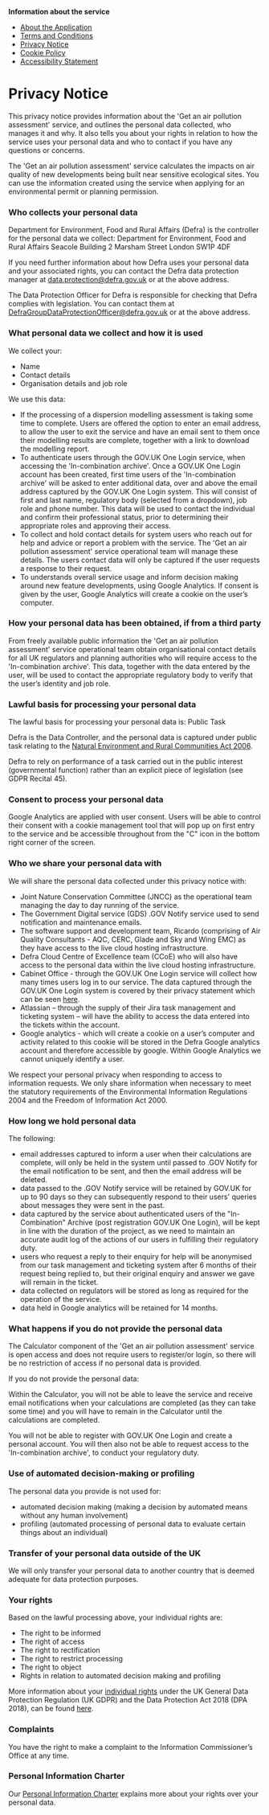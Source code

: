 **Information about the service**

- [About the Application](about.md)
- [Terms and Conditions](2-terms_and_conditions.md)
- [Privacy Notice](3-privacy_notice.md)
- [Cookie Policy](4-cookie_policy.md)
- [Accessibility Statement](5-accessibility_statement.md)


# Privacy Notice

This privacy notice provides information about the 'Get an air pollution assessment' service, and outlines the personal data collected, who manages it and why. It also tells you about your rights in relation to how the service uses your personal data and who to contact if you have any questions or concerns.

The 'Get an air pollution assessment' service calculates the impacts on air quality of new developments being built near sensitive ecological sites. You can use the information created using the service when applying for an environmental permit or planning permission. 

### Who collects your personal data

Department for Environment, Food and Rural Affairs (Defra) is the controller for the personal data we collect:
  Department for Environment, Food and Rural Affairs
  Seacole Building
  2 Marsham Street
  London
  SW1P 4DF

If you need further information about how Defra uses your personal data and your associated rights, you can contact the Defra data protection manager at data.protection@defra.gov.uk or at the above address.

The Data Protection Officer for Defra is responsible for checking that Defra complies with legislation. You can contact them at DefraGroupDataProtectionOfficer@defra.gov.uk or at the above address.

### What personal data we collect and how it is used

We collect your:
- Name
- Contact details
- Organisation details and job role

We use this data:
- If the processing of a dispersion modelling assessment is taking some time to complete. Users are offered the option to enter an email address, to allow the user to exit the service and have an email sent to them once their modelling results are complete, together with a link to download the modelling report. 
- To authenticate users through the GOV.UK One Login service, when accessing the 'In-combination archive'. Once a GOV.UK One Login account has been created, first time users of the 'In-combination archive' will be asked to enter additional data, over and above the email address captured by the GOV.UK One Login system. This will consist of first and last name, regulatory body (selected from a dropdown), job role and phone number. This data will be used to contact the individual and confirm their professional status, prior to determining their appropriate roles and approving their access.
- To collect and hold contact details for system users who reach out for help and advice or report a problem with the service. The 'Get an air pollution assessment' service operational team will manage these details. The users contact data will only be captured if the user requests a response to their request.
- To understands overall service usage and inform decision making around new feature developments, using Google Analytics. If consent is given by the user, Google Analytics will create a cookie on the user’s computer. 

### How your personal data has been obtained, if from a third party

From freely available public information the 'Get an air pollution assessment' service operational team obtain organisational contact details for all UK regulators and planning authorities who will require access to the 'In-combination archive'. This data, together with the data entered by the user, will be used to contact the appropriate regulatory body to verify that the user’s identity and job role.

### Lawful basis for processing your personal data

The lawful basis for processing your personal data is: Public Task 

Defra is the Data Controller, and the personal data is captured under public task relating to the [Natural Environment and Rural Communities Act 2006](https://www.legislation.gov.uk/ukpga/2006/16/contents).

Defra to rely on performance of a task carried out in the public interest (governmental function) rather than an explicit piece of legislation (see GDPR Recital 45).

### Consent to process your personal data

Google Analytics are applied with user consent. Users will be able to control their consent with a cookie management tool that will pop up on first entry to the service and be accessible throughout from the "C" icon in the bottom right corner of the screen.

### Who we share your personal data with

We will share the personal data collected under this privacy notice with:
- Joint Nature Conservation Committee (JNCC) as the operational team managing the day to day running of the service.
- The Government Digital service (GDS) .GOV Notify service used to send notification and maintenance emails.
- The software support and development team, Ricardo (comprising of Air Quality Consultants - AQC, CERC, Glade and Sky and Wing EMC) as they have access to the live cloud hosting infrastructure.
- Defra Cloud Centre of Excellence team (CCoE) who will also have access to the personal data within the live cloud hosting infrastructure.
- Cabinet Office - through the GOV.UK One Login service will collect how many times users log in to our service. The data captured through the GOV.UK One Login system is covered by their privacy statement which can be seen [here](https://signin.account.gov.uk/privacy-notice).
- Atlassian – through the supply of their Jira task management and ticketing system – will have the ability to access the data entered into the tickets within the account.
- Google analytics - which will create a cookie on a user’s computer and activity related to this cookie will be stored in the Defra Google analytics account and therefore accessible by google. Within Google Analytics we cannot uniquely identify a user.

We respect your personal privacy when responding to access to information requests. We only share information when necessary to meet the statutory requirements of the Environmental Information Regulations 2004 and the Freedom of Information Act 2000.

### How long we hold personal data

The following:
- email addresses captured to inform a user when their calculations are complete, will only be held in the system until passed to .GOV Notify for the email notification to be sent, and then the email address will be deleted. 
- data passed to the .GOV Notify service will be retained by GOV.UK for up to 90 days so they can subsequently respond to their users' queries about messages they were sent in the past.
- data captured by the service about authenticated users of the "In-Combination" Archive (post registration GOV.UK One Login), will be kept in line with the duration of the project, as we need to maintain an accurate audit log of the actions of our users in fulfilling their regulatory duty.
- users who request a reply to their enquiry for help will be anonymised from our task management and ticketing system after 6 months of their request being replied to, but their original enquiry and answer we gave will remain in the ticket.
- data collected on regulators will be stored as long as required for the operation of the service.
- data held in Google analytics will be retained for 14 months.

### What happens if you do not provide the personal data

The Calculator component of the 'Get an air pollution assessment' service is open access and does not require users to register/or login, so there will be no restriction of access if no personal data is provided. 

If you do not provide the personal data:

Within the Calculator, you will not be able to leave the service and receive email notifications when your calculations are completed (as they can take some time) and you will have to remain in the Calculator until the calculations are completed.

You will not be able to register with GOV.UK One Login and create a personal account. You will then also not be able to request access to the 'In-combination archive', to conduct your regulatory duty.

### Use of automated decision-making or profiling

The personal data you provide is not used for:
- automated decision making (making a decision by automated means without any human involvement)
- profiling (automated processing of personal data to evaluate certain things about an individual)

### Transfer of your personal data outside of the UK

We will only transfer your personal data to another country that is deemed adequate for data protection purposes.

### Your rights

Based on the lawful processing above, your individual rights are:
- The right to be informed
- The right of access
- The right to rectification
- The right to restrict processing
- The right to object
- Rights in relation to automated decision making and profiling

More information about your [individual rights](https://ico.org.uk/for-organisations/guide-to-the-general-data-protection-regulation-gdpr/individual-rights/) under the UK General Data Protection Regulation (UK GDPR) and the Data Protection Act 2018 (DPA 2018), can be found [here](https://ico.org.uk/for-organisations/guide-to-the-general-data-protection-regulation-gdpr/individual-rights/).

### Complaints

You have the right to make a complaint to the Information Commissioner’s Office at any time.

### Personal Information Charter

Our [Personal Information Charter](https://www.gov.uk/government/organisations/department-for-environment-food-rural-affairs/about/personal-information-charter) explains more about your rights over your personal data.
